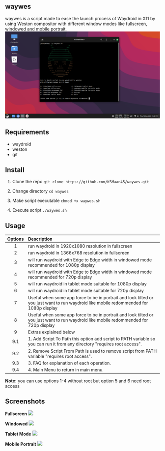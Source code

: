 ## waywes
waywes is a script made to ease the launch process of Waydroid in X11 by using Weston compositor with different window modes like fullscreen, windowed and mobile portrait.
<img src="https://github.com/KSMaan45/waywes/blob/main/S1%20Main.png">

## Requirements
- waydroid
- weston
- git

## Install 

1. Clone the repo
```git clone https://github.com/KSMaan45/waywes.git```

2. Change directory ```cd waywes```

3. Make script executable ```chmod +x waywes.sh```

4. Execute script ```./waywes.sh```

## Usage

| Options | Description |
| :---: | :--- |
| 1 | run waydroid in 1920x1080 resolution in fullscreen |
| 2 | run waydroid in 1366x768 resolution in fullscreen |
| 3 | will run waydroid with Edge to Edge width in windowed mode recommended for 1080p display |
| 4 | will run waydroid with Edge to Edge width in windowed mode recommended for 720p display|
| 5 | will run waydroid in tablet mode suitable for 1080p display |
| 6 | will run waydroid in tablet mode suitable for 720p display |
| 7 | Useful when some app force to be in portrait and look tilted or you just want to run waydroid like mobile redommended for 1080p display |
| 8 | Useful when some app force to be in portrait and look tilted or you just want to run waydroid like mobile redommended for 720p display |
| 9 | Extras explained below
| 9.1 | 1. Add Script To Path this option add script to PATH variable so you can run it from any directory "requires root access".|
| 9.2 | 2. Remove Script From Path is used to remove script from PATH variable "requires root access". |
| 9.3 | 3. FAQ for explanation of each operation. | 
| 9.4 | 4. Main Menu to return in main menu. |
           
**Note:** you can use options 1-4 without root but option 5 and 6 need root access

## Screenshots 
**Fullscreen**
<img src="https://github.com/KSMaan45/waywes/blob/main/S2%20Fullscreen.png">

**Windowed**
<img src="https://github.com/KSMaan45/waywes/blob/main/S3%20Windowed.png">

**Tablet Mode**
<img src="https://github.com/KSMaan45/waywes/blob/main/S4%20Tablet%20Mode.png">

**Mobile Portrait**
<img src="https://github.com/KSMaan45/waywes/blob/main/S5%20Mobile%20Portrait%20Mode.png">

